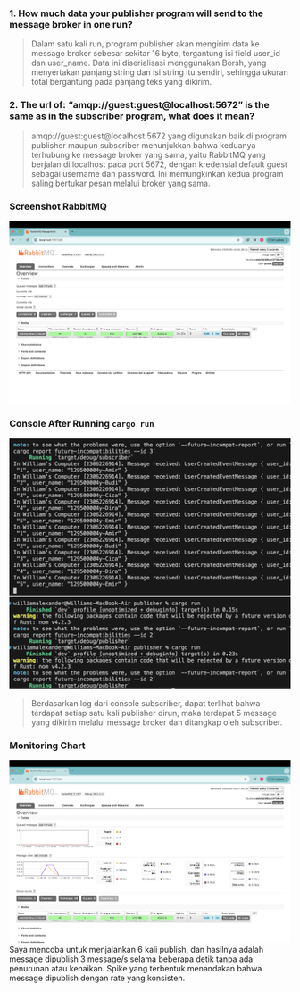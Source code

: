 ### 1. How much data your publisher program will send to the message broker in one run?
> Dalam satu kali run, program publisher akan mengirim data ke message broker sebesar sekitar 16 byte, tergantung isi field user_id dan user_name. Data ini diserialisasi menggunakan Borsh, yang menyertakan panjang string dan isi string itu sendiri, sehingga ukuran total bergantung pada panjang teks yang dikirim.

### 2. The url of: “amqp://guest:guest@localhost:5672” is the same as in the subscriber program, what does it mean?
> amqp://guest:guest@localhost:5672 yang digunakan baik di program publisher maupun subscriber menunjukkan bahwa keduanya terhubung ke message broker yang sama, yaitu RabbitMQ yang berjalan di localhost pada port 5672, dengan kredensial default guest sebagai username dan password. Ini memungkinkan kedua program saling bertukar pesan melalui broker yang sama.

### Screenshot RabbitMQ
![ss-rabbitmq](assets/images/ss-rabbitmq.png)

### Console After Running `cargo run`
![ss-subscriber](assets/images/ss-subscriber-console.png)
![ss-publisher](assets/images/ss-publisher-console.png)
> Berdasarkan log dari console subscriber, dapat terlihat bahwa terdapat setiap satu kali publisher dirun, maka terdapat 5 message yang dikirim melalui message broker dan ditangkap oleh subscriber.

### Monitoring Chart 
![ss-monitoring-chart](assets/images/ss-monitoring-chart.png)
Saya mencoba untuk menjalankan 6 kali publish, dan hasilnya adalah message dipublish 3 message/s selama beberapa detik tanpa ada penurunan atau kenaikan. Spike yang terbentuk menandakan bahwa message dipublish dengan rate yang konsisten.